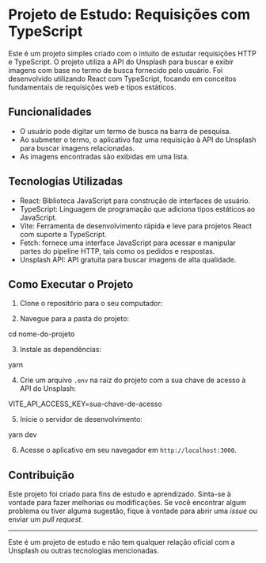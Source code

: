# Projeto de Estudo: Requisições com TypeScript

Este é um projeto simples criado com o intuito de estudar requisições HTTP e TypeScript. O projeto utiliza a API do Unsplash para buscar e exibir imagens com base no termo de busca fornecido pelo usuário. Foi desenvolvido utilizando React com TypeScript, focando em conceitos fundamentais de requisições web e tipos estáticos.

## Funcionalidades

- O usuário pode digitar um termo de busca na barra de pesquisa.
- Ao submeter o termo, o aplicativo faz uma requisição à API do Unsplash para buscar imagens relacionadas.
- As imagens encontradas são exibidas em uma lista.

## Tecnologias Utilizadas

- React: Biblioteca JavaScript para construção de interfaces de usuário.
- TypeScript: Linguagem de programação que adiciona tipos estáticos ao JavaScript.
- Vite: Ferramenta de desenvolvimento rápida e leve para projetos React com suporte a TypeScript.
- Fetch: fornece uma interface JavaScript para acessar e manipular partes do pipeline HTTP, tais como os pedidos e respostas.
- Unsplash API: API gratuita para buscar imagens de alta qualidade.

## Como Executar o Projeto

1. Clone o repositório para o seu computador:

2. Navegue para a pasta do projeto:

cd nome-do-projeto

3. Instale as dependências:

yarn

4. Crie um arquivo `.env` na raiz do projeto com a sua chave de acesso à API do Unsplash:

VITE_API_ACCESS_KEY=sua-chave-de-acesso

5. Inicie o servidor de desenvolvimento:

yarn dev

6. Acesse o aplicativo em seu navegador em `http://localhost:3000`.

## Contribuição

Este projeto foi criado para fins de estudo e aprendizado. Sinta-se à vontade para fazer melhorias ou modificações. Se você encontrar algum problema ou tiver alguma sugestão, fique à vontade para abrir uma _issue_ ou enviar um _pull request_.

---

Este é um projeto de estudo e não tem qualquer relação oficial com a Unsplash ou outras tecnologias mencionadas.
